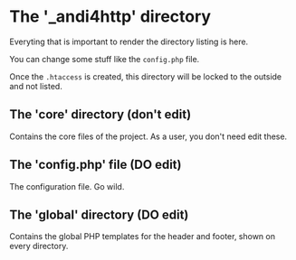 The '_andi4http' directory
==========================

Everyting that is important to render the directory listing is here.

You can change some stuff like the `config.php` file.

Once the `.htaccess` is created, this directory will be locked to the outside and not listed.

The 'core' directory (don't edit)
---------------------------------

Contains the core files of the project. As a user, you don't need edit these.

The 'config.php' file (DO edit)
-------------------------------

The configuration file. Go wild.

The 'global' directory (DO edit)
--------------------------------

Contains the global PHP templates for the header and footer, shown on every directory.
